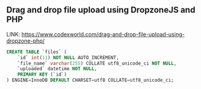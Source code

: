 ## Drag and drop file upload using DropzoneJS and PHP

LINK: https://www.codexworld.com/drag-and-drop-file-upload-using-dropzone-php/

```sql
CREATE TABLE `files` (
    `id` int(11) NOT NULL AUTO_INCREMENT,
    `file_name` varchar(255) COLLATE utf8_unicode_ci NOT NULL,
    `uploaded` datetime NOT NULL,
    PRIMARY KEY (`id`)
) ENGINE=InnoDB DEFAULT CHARSET=utf8 COLLATE=utf8_unicode_ci;
```